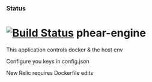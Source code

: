 ### Status
[![Build Status](https://travis-ci.org/PhearZero/phear-enging.png)](https://travis-ci.org/PhearZero/phear-engine)
phear-engine
============
This application controls docker & the host env


Configure you keys in config.json

New Relic requires Dockerfile edits

